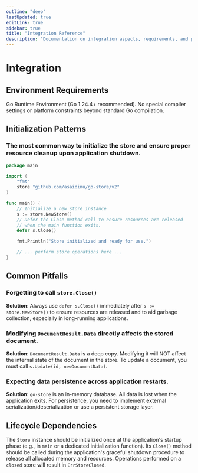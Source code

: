 ```yaml
---
outline: "deep"
lastUpdated: true
editLink: true
sidebar: true
title: "Integration Reference"
description: "Documentation on integration aspects, requirements, and patterns"
---
```

# Integration

## Environment Requirements

Go Runtime Environment (Go 1.24.4+ recommended). No special compiler settings or platform constraints beyond standard Go compilation.

## Initialization Patterns

### The most common way to initialize the store and ensure proper resource cleanup upon application shutdown.



```go
package main

import (
	"fmt"
	store "github.com/asaidimu/go-store/v2"
)

func main() {
	// Initialize a new store instance
	s := store.NewStore()
	// Defer the Close method call to ensure resources are released
	// when the main function exits.
	defer s.Close()

	fmt.Println("Store initialized and ready for use.")

	// ... perform store operations here ...
}
```


## Common Pitfalls

### Forgetting to call `store.Close()`

**Solution**: Always use `defer s.Close()` immediately after `s := store.NewStore()` to ensure resources are released and to aid garbage collection, especially in long-running applications.

### Modifying `DocumentResult.Data` directly affects the stored document.

**Solution**: `DocumentResult.Data` is a deep copy. Modifying it will NOT affect the internal state of the document in the store. To update a document, you must call `s.Update(id, newDocumentData)`.

### Expecting data persistence across application restarts.

**Solution**: `go-store` is an in-memory database. All data is lost when the application exits. For persistence, you need to implement external serialization/deserialization or use a persistent storage layer.

## Lifecycle Dependencies

The `Store` instance should be initialized once at the application's startup phase (e.g., in `main` or a dedicated initialization function). Its `Close()` method should be called during the application's graceful shutdown procedure to release all allocated memory and resources. Operations performed on a `closed` store will result in `ErrStoreClosed`.

